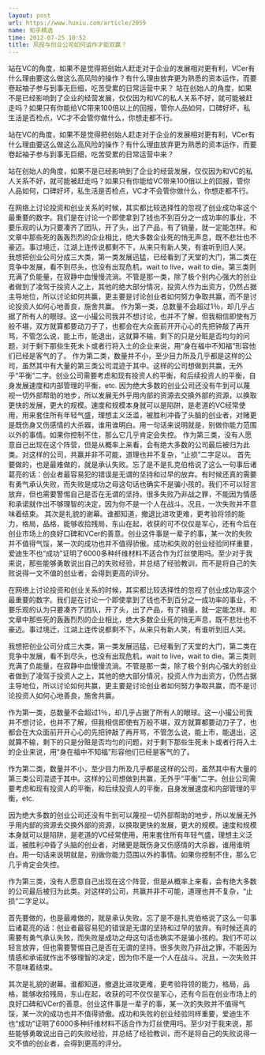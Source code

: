 ```yaml
---
layout: post
url: https://www.huxiu.com/article/2059
name: 知乎精选
time: 2012-07-25 10:52
title: 风投与创业公司如何运作才能双赢？
---
```

站在VC的角度，如果不是觉得把创始人赶走对于企业的发展相对更有利，VCer有什么理由要这么做这么高风险的操作？有什么理由放弃更为熟悉的资本运作，而要卷起袖子参与到事无巨细，吃苦受累的日常运营中来？ 站在创始人的角度，如果不是已经影响到了企业的经营发展，仅仅因为和VC的私人关系不好，就可能被赶走吗？如果只有你能给VC带来100倍以上的回报，管你人品如何，口碑好坏，私生活是否检点，VC才不会管你做什么，你想走都不行。

站在VC的角度，如果不是觉得把创始人赶走对于企业的发展相对更有利，VCer有什么理由要这么做这么高风险的操作？有什么理由放弃更为熟悉的资本运作，而要卷起袖子参与到事无巨细，吃苦受累的日常运营中来？

站在创始人的角度，如果不是已经影响到了企业的经营发展，仅仅因为和VC的私人关系不好，就可能被赶走吗？如果只有你能给VC带来100倍以上的回报，管你人品如何，口碑好坏，私生活是否检点，VC才不会管你做什么，你想走都不行。

在网络上讨论投资和创业关系的时候，其实都比较选择性的忽视了创业成功率这个最重要的数字。我们是在讨论一个即使拿到了钱也不到百分之一成功率的事业，不要乐观的认为只要凑齐了团队，开了头，出了产品，有了销量，就一定能怎样。和文章中那些死的轰轰烈烈的企业相比，绝大多数企业死的悄无声息，既不悲壮也不豪迈。事过境迁，江湖上连传说都剩不下，从来只有新人笑，有谁听到旧人哭。 我想把创业公司分成三大类，第一类发展迅猛，已经看到了天堂的大门，第二类在竞争中发展，看不到尽头，也没有出现危机，wait to live，wait to die。第三类则充满了负能量，在寂静中血慢慢流淌。不管是那一类，除了极个别内心强大的创业者做到了凌驾于投资人之上，其他的绝大部分情况，投资人作为出资方，仍然占据主导地位，所以讨论如何共赢，更主要是讨论创业者如何努力争取共赢，而不是讨论投资人如何心地善良，施舍共赢。 作为第一类，总数量不会超过1％，却几乎占据了所有人的眼球。这一小撮公司我并不想讨论，也并不了解，但我相信即使有万般不堪，双方就算都要动刀子了，也都会在大众面前开开心心的先把钟敲了再开骂，不管怎么说，能上市，能退出，这就算不输，剩下的只是分赃是否均匀的问题，对于剩下那些生死未卜或者行将入土的企业来说，用“身在福中不知福”形容他们已经是客气的了。 作为第二类，数量并不小，至少目力所及几乎都是这样的公司，虽然其中有大量的第三类公司混迹于其中。这样的公司想做到共赢，无外乎“平衡”二字。创业公司需要考虑和现有投资人的平衡，和后续投资人的平衡，自身发展速度和内部管理的平衡，etc. 因为绝大多数的创业公司还没有牛到可以蔑视一切外部帮助的地步，所以发展无外乎用内部的资源去交换外部的资源，以换取更快的发展，更大的规模。速度和规模本身就可以是陷阱，是老道的VC经常使用，用来套住所有年轻气盛，理想主义泛滥，被胜利冲昏了头脑的创业者，对赌更是既伤身又伤感情的大杀器，谁用谁明白。用一句话来说明就是，别做你能力范围以外的事情。如果你控制不住，那么它几乎肯定会失控。 作为第三类，没有人愿意自己出现在这个阵营，但是从概率上来看，会有绝大多数的公司最后被归为此类。对这样的公司，共赢并非不可能，道理也并不复杂，“止损”二字足以。 首先要做的，也是最难做的，就是承认失败。忘了是不是扎克伯格说了这么一句事后诸葛亮的话：创业者最容易犯的错误是无谓的坚持和过早的放弃。有时候还真的需要有勇气承认失败，而失败是成功之母这句话也确实不是骗小孩的。我们不可以轻言放弃，但也需要警惕自己是否在无谓的坚持。很多失败乃非战之罪，不能因为情感和承诺就作出不够理智的决定，因为你不是一个人在战斗。况且，一次失败并不意味着结束。 其次是礼貌的谢幕。谁都知道，撤退比进攻更难，更考验将领的能力，格局，品格，能够收拾残局，东山在起，收获的可不仅仅是军心，还有今后在创业市场上的良好口碑和VCer的善意。创业这件事是一辈子的事，某一次的失败并不值得气馁，某一次的成功也并不值得骄傲。成功和失败的创业经验同样重要，爱迪生不也“成功”证明了6000多种纤维材料不适合作为灯丝使用吗。至少对于我来说，那些能够勇敢说出自己的失败经验，并总结了经验教训，而不是将自己的失败说得一文不值的创业者，会得到更高的评分。

在网络上讨论投资和创业关系的时候，其实都比较选择性的忽视了创业成功率这个最重要的数字。我们是在讨论一个即使拿到了钱也不到百分之一成功率的事业，不要乐观的认为只要凑齐了团队，开了头，出了产品，有了销量，就一定能怎样。和文章中那些死的轰轰烈烈的企业相比，绝大多数企业死的悄无声息，既不悲壮也不豪迈。事过境迁，江湖上连传说都剩不下，从来只有新人笑，有谁听到旧人哭。

我想把创业公司分成三大类，第一类发展迅猛，已经看到了天堂的大门，第二类在竞争中发展，看不到尽头，也没有出现危机，wait to live，wait to die。第三类则充满了负能量，在寂静中血慢慢流淌。不管是那一类，除了极个别内心强大的创业者做到了凌驾于投资人之上，其他的绝大部分情况，投资人作为出资方，仍然占据主导地位，所以讨论如何共赢，更主要是讨论创业者如何努力争取共赢，而不是讨论投资人如何心地善良，施舍共赢。

作为第一类，总数量不会超过1％，却几乎占据了所有人的眼球。这一小撮公司我并不想讨论，也并不了解，但我相信即使有万般不堪，双方就算都要动刀子了，也都会在大众面前开开心心的先把钟敲了再开骂，不管怎么说，能上市，能退出，这就算不输，剩下的只是分赃是否均匀的问题，对于剩下那些生死未卜或者行将入土的企业来说，用“身在福中不知福”形容他们已经是客气的了。

作为第二类，数量并不小，至少目力所及几乎都是这样的公司，虽然其中有大量的第三类公司混迹于其中。这样的公司想做到共赢，无外乎“平衡”二字。创业公司需要考虑和现有投资人的平衡，和后续投资人的平衡，自身发展速度和内部管理的平衡，etc.

因为绝大多数的创业公司还没有牛到可以蔑视一切外部帮助的地步，所以发展无外乎用内部的资源去交换外部的资源，以换取更快的发展，更大的规模。速度和规模本身就可以是陷阱，是老道的VC经常使用，用来套住所有年轻气盛，理想主义泛滥，被胜利冲昏了头脑的创业者，对赌更是既伤身又伤感情的大杀器，谁用谁明白。用一句话来说明就是，别做你能力范围以外的事情。如果你控制不住，那么它几乎肯定会失控。

作为第三类，没有人愿意自己出现在这个阵营，但是从概率上来看，会有绝大多数的公司最后被归为此类。对这样的公司，共赢并非不可能，道理也并不复杂，“止损”二字足以。

首先要做的，也是最难做的，就是承认失败。忘了是不是扎克伯格说了这么一句事后诸葛亮的话：创业者最容易犯的错误是无谓的坚持和过早的放弃。有时候还真的需要有勇气承认失败，而失败是成功之母这句话也确实不是骗小孩的。我们不可以轻言放弃，但也需要警惕自己是否在无谓的坚持。很多失败乃非战之罪，不能因为情感和承诺就作出不够理智的决定，因为你不是一个人在战斗。况且，一次失败并不意味着结束。

其次是礼貌的谢幕。谁都知道，撤退比进攻更难，更考验将领的能力，格局，品格，能够收拾残局，东山在起，收获的可不仅仅是军心，还有今后在创业市场上的良好口碑和VCer的善意。创业这件事是一辈子的事，某一次的失败并不值得气馁，某一次的成功也并不值得骄傲。成功和失败的创业经验同样重要，爱迪生不也“成功”证明了6000多种纤维材料不适合作为灯丝使用吗。至少对于我来说，那些能够勇敢说出自己的失败经验，并总结了经验教训，而不是将自己的失败说得一文不值的创业者，会得到更高的评分。

